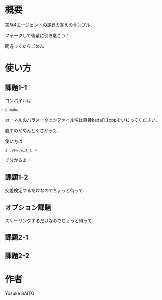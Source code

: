 # 概要
実験4エージェントの課題の答えのサンプル．

フォークして後輩に引き継ごう！

間違ってたらごめん

# 使い方

## 課題1-1
コンパイルは

`$ make`

カーネルのパラメータとかファイル名は直接kadai1_1.cppをいじってください．

直すのがめんどくさかった...

使い方は

`$ ./kadai1_1 -h`

で分かるよ！

## 課題1-2
交差検定するだけなのでちょっと待って．

## オプション課題
スケーリングするだけなのでちょっと待って．

## 課題2-1

## 課題2-2

# 作者
Yosuke SAITO
